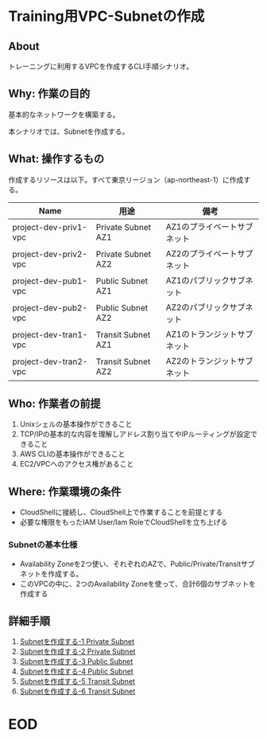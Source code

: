 # Training用VPC-Subnetの作成

## About
トレーニングに利用するVPCを作成するCLI手順シナリオ。


## Why: 作業の目的
基本的なネットワークを構築する。

本シナリオでは、Subnetを作成する。

## What: 操作するもの
作成するリソースは以下。すべて東京リージョン（ap-northeast-1）に作成する。

|  Name                              |  用途                         | 備考                            |
| ---------------------------------- | ----------------------------- | ------------------------------- |
| project-dev-priv1-vpc              | Private Subnet AZ1            | AZ1のプライベートサブネット       |
| project-dev-priv2-vpc              | Private Subnet AZ2            | AZ2のプライベートサブネット       |
| project-dev-pub1-vpc               | Public Subnet AZ1             | AZ1のパブリックサブネット         |
| project-dev-pub2-vpc               | Public Subnet AZ2             | AZ2のパブリックサブネット         |
| project-dev-tran1-vpc              | Transit Subnet AZ1            | AZ1のトランジットサブネット       |
| project-dev-tran2-vpc              | Transit Subnet AZ2            | AZ2のトランジットサブネット       |


## Who: 作業者の前提

1. Unixシェルの基本操作ができること
1. TCP/IPの基本的な内容を理解しアドレス割り当てやIPルーティングが設定できること
1. AWS CLIの基本操作ができること
1. EC2/VPCへのアクセス権があること


## Where: 作業環境の条件

- CloudShellに接続し、CloudShell上で作業することを前提とする
- 必要な権限をもったIAM User/Iam RoleでCloudShellを立ち上げる


### Subnetの基本仕様

- Availability Zoneを2つ使い、それぞれのAZで、Public/Private/Transitサブネットを作成する。
- このVPCの中に、2つのAvailability Zoneを使って、合計6個のサブネットを作成する


## 詳細手順

1. [Subnetを作成する-1 Private Subnet](./2101-CreateSubnet-Runbook-1.md)
1. [Subnetを作成する-2 Private Subnet](./2101-CreateSubnet-Runbook-2.md)
1. [Subnetを作成する-3 Public Subnet](./2101-CreateSubnet-Runbook-3.md)
1. [Subnetを作成する-4 Public Subnet](./2101-CreateSubnet-Runbook-4.md)
1. [Subnetを作成する-5 Transit Subnet](./2101-CreateSubnet-Runbook-5.md)
1. [Subnetを作成する-6 Transit Subnet](./2101-CreateSubnet-Runbook-6.md)


# EOD
